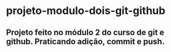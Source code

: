 # projeto-modulo-dois-git-github

## Projeto feito no módulo 2 do curso de git e github. Praticando adição, commit e push.

